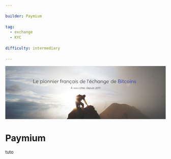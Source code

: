 ```yaml
---

builder: Paymium

tag: 
  - exchange
  - KYC

difficulty: intermediary

---
```


![cover](assets/0.jpeg)
# Paymium

tuto
